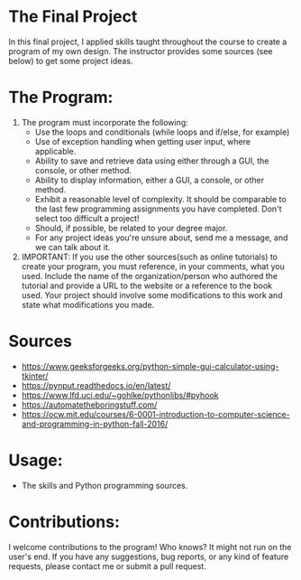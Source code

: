 # The Final Project
In this final project, I applied skills taught throughout the course to create a program of my own design. The instructor provides some sources (see below) to get some project ideas. 
# The Program: 
1. The program must incorporate the following:
   * Use the loops and conditionals (while loops and if/else, for example)
   * Use of exception handling when getting user input, where applicable.
   * Ability to save and retrieve data using either through a GUI, the console, or other method.
   * Ability to display information, either a GUI, a console, or other method.
   * Exhibit a reasonable level of complexity. It should be comparable to the last few programming assignments you have completed. Don't select too difficult a project!
   * Should, if possible, be related to your degree major.
   * For any project ideas you're unsure about, send me a message, and we can talk about it. 
3. IMPORTANT: If you use the other sources(such as online tutorials) to create your program, you must reference, in your comments, what you used. Include the name of the organization/person
   who authored the tutorial and provide a URL to the website or a reference to the book used. Your project should involve some modifications to this work and state what modifications you made.
# Sources
  * https://www.geeksforgeeks.org/python-simple-gui-calculator-using-tkinter/
  * https://pynput.readthedocs.io/en/latest/
  * https://www.lfd.uci.edu/~gohlke/pythonlibs/#pyhook
  * https://automatetheboringstuff.com/
  * https://ocw.mit.edu/courses/6-0001-introduction-to-computer-science-and-programming-in-python-fall-2016/  
# Usage:
  * The skills and Python programming sources. 
# Contributions: 
I welcome contributions to the program! Who knows? It might not run on the user's end. If you have any suggestions, bug reports, or any kind of feature requests, please contact me or submit a pull request.
